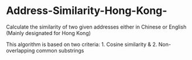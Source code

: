 # Address-Similarity-Hong-Kong-
Calculate the similarity of two given addresses either in Chinese or English (Mainly designated for Hong Kong)

This algorithm is based on two criteria: 1. Cosine similarity & 2. Non-overlapping common substrings
